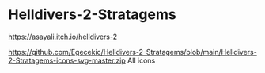 # Helldivers-2-Stratagems


https://asayali.itch.io/helldivers-2


https://github.com/Egecekic/Helldivers-2-Stratagems/blob/main/Helldivers-2-Stratagems-icons-svg-master.zip All icons
